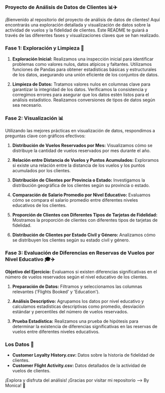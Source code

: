 ### Proyecto de Análisis de Datos de Clientes 📊✈️

¡Bienvenido al repositorio del proyecto de análisis de datos de clientes! Aquí encontrarás una exploración detallada y visualización de datos sobre la actividad de vuelos y la fidelidad de clientes. Este README te guiará a través de las diferentes fases y visualizaciones claves que se han realizado.

### Fase 1: Exploración y Limpieza 🧹

1. **Exploración Inicial:**
   Realizamos una inspección inicial para identificar problemas como valores nulos, datos atípicos y faltantes. Utilizamos funciones de Pandas para obtener estadísticas básicas y estructurales de los datos, asegurando una unión eficiente de los conjuntos de datos.

2. **Limpieza de Datos:**
   Tratamos valores nulos en columnas clave para garantizar la integridad de los datos. Verificamos la consistencia y corregimos errores para asegurar que los datos estén listos para el análisis estadístico. Realizamos conversiones de tipos de datos según sea necesario.

### Fase 2: Visualización 📊

Utilizando las mejores prácticas en visualización de datos, respondimos a preguntas clave con gráficos efectivos:

1. **Distribución de Vuelos Reservados por Mes:** Visualizamos cómo se distribuye la cantidad de vuelos reservados por mes durante el año.
   
2. **Relación entre Distancia de Vuelos y Puntos Acumulados:** Exploramos si existe una relación entre la distancia de los vuelos y los puntos acumulados por los clientes.

3. **Distribución de Clientes por Provincia o Estado:** Investigamos la distribución geográfica de los clientes según su provincia o estado.

4. **Comparación de Salario Promedio por Nivel Educativo:** Evaluamos cómo se compara el salario promedio entre diferentes niveles educativos de los clientes.

5. **Proporción de Clientes con Diferentes Tipos de Tarjetas de Fidelidad:** Mostramos la proporción de clientes con diferentes tipos de tarjetas de fidelidad.

6. **Distribución de Clientes por Estado Civil y Género:** Analizamos cómo se distribuyen los clientes según su estado civil y género.

### Fase 3: Evaluación de Diferencias en Reservas de Vuelos por Nivel Educativo 🎓✈️

**Objetivo del Ejercicio:** Evaluamos si existen diferencias significativas en el número de vuelos reservados según el nivel educativo de los clientes.

1. **Preparación de Datos:** Filtramos y seleccionamos las columnas relevantes ('Flights Booked' y 'Education').

2. **Análisis Descriptivo:** Agrupamos los datos por nivel educativo y calculamos estadísticas descriptivas como promedio, desviación estándar y percentiles del número de vuelos reservados.

3. **Prueba Estadística:** Realizamos una prueba de hipótesis para determinar la existencia de diferencias significativas en las reservas de vuelos entre diferentes niveles educativos.

### Los Datos 📂

- **Customer Loyalty History.csv:** Datos sobre la historia de fidelidad de clientes.
- **Customer Flight Activity.csv:** Datos detallados de la actividad de vuelos de clientes.

¡Explora y disfruta del análisis! 
¡Gracias por visitar mi repositorio --> By Monica! 🚀

